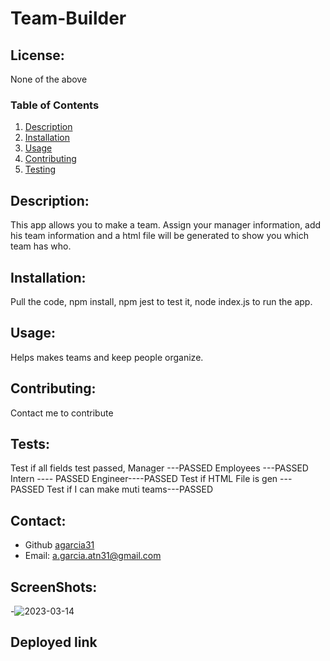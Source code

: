 # Team-Builder
  ## License:
  None of the above
  ### Table of Contents
  1. [Description](#description)
  2. [Installation](#installation)
  3. [Usage](#usage)
  4. [Contributing](#contributing)
  5. [Testing](#testing)


  ## Description:
  This app allows you to make a team. Assign your manager information, add his team information and a html file will be generated to show you which team has who.
  ## Installation:
  Pull the code, npm install, npm jest to test it, node index.js to run the app.
  ## Usage:
  Helps makes teams and keep people organize.
  ## Contributing:
  Contact me to contribute 
  ## Tests:
  Test if all fields test passed,
      Manager ---PASSED
      Employees ---PASSED
      Intern ---- PASSED
      Engineer----PASSED
  Test if HTML File is gen ---PASSED
  Test if I can make muti teams---PASSED
  ## Contact:
  - Github [agarcia31](https://github.com/agarcia31)
  - Email: [a.garcia.atn31@gmail.com](mailto:a.garcia.atn31@gmail.com)
  ## ScreenShots:
  -![2023-03-14](https://user-images.githubusercontent.com/51844701/225202734-7a319493-77ca-4adc-b6c2-a25b96e30caa.png) 
  ## Deployed link
